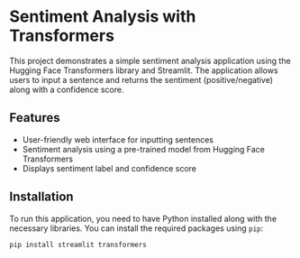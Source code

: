 # Sentiment Analysis with Transformers

This project demonstrates a simple sentiment analysis application using the Hugging Face Transformers library and Streamlit. The application allows users to input a sentence and returns the sentiment (positive/negative) along with a confidence score.

## Features

- User-friendly web interface for inputting sentences
- Sentiment analysis using a pre-trained model from Hugging Face Transformers
- Displays sentiment label and confidence score

## Installation

To run this application, you need to have Python installed along with the necessary libraries. You can install the required packages using `pip`:

```bash
pip install streamlit transformers
